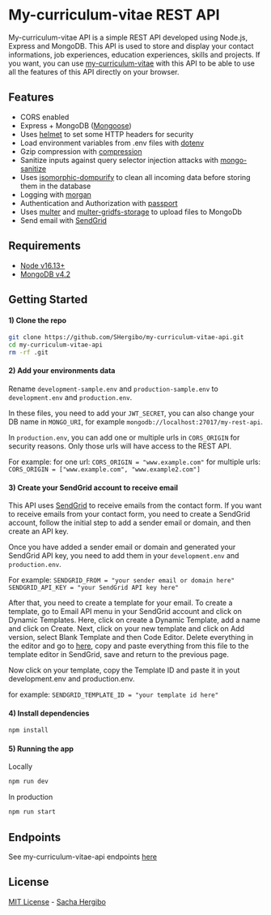 # My-curriculum-vitae REST API

My-curriculum-vitae API is a simple REST API developed using Node.js, Express and MongoDB. This API is used to store and display your contact informations, job experiences, education experiences, skills and projects. If you want, you can use [my-curriculum-vitae](https://github.com/SHergibo/my-curriculum-vitae.git) with this API to be able to use all the features of this API directly on your browser.

## Features

- CORS enabled
- Express + MongoDB ([Mongoose](http://mongoosejs.com/))
- Uses [helmet](https://github.com/helmetjs/helmet) to set some HTTP headers for security
- Load environment variables from .env files with [dotenv](https://github.com/rolodato/dotenv-safe)
- Gzip compression with [compression](https://github.com/expressjs/compression)
- Sanitize inputs against query selector injection attacks with [mongo-sanitize](https://github.com/vkarpov15/mongo-sanitize)
- Uses [isomorphic-dompurify](https://www.npmjs.com/package/isomorphic-dompurify) to clean all incoming data before storing them in the database
- Logging with [morgan](https://github.com/expressjs/morgan)
- Authentication and Authorization with [passport](http://passportjs.org)
- Uses [multer](https://www.npmjs.com/package/multer) and [multer-gridfs-storage](https://www.npmjs.com/package/multer-gridfs-storage) to upload files to MongoDb
- Send email with [SendGrid](https://sendgrid.com/)

## Requirements

- [Node v16.13+](https://nodejs.org/en/download/current/)
- [MongoDB v4.2](https://docs.mongodb.com/v4.2/installation/)

## Getting Started

#### 1) Clone the repo

```bash
git clone https://github.com/SHergibo/my-curriculum-vitae-api.git
cd my-curriculum-vitae-api
rm -rf .git
```

#### 2) Add your environments data

Rename `development-sample.env` and `production-sample.env` to `development.env` and `production.env`.

In these files, you need to add your `JWT_SECRET`, you can also change your DB name in `MONGO_URI`, for example `mongodb://localhost:27017/my-rest-api`.

In `production.env`, you can add one or multiple urls in `CORS_ORIGIN` for security reasons. Only those urls will have access to the REST API.

For example:
for one url: `CORS_ORIGIN = "www.example.com"`
for multiple urls: `CORS_ORIGIN = ["www.example.com", "www.example2.com"]`

#### 3) Create your SendGrid account to receive email

This API uses [SendGrid](https://sendgrid.com/) to receive emails from the contact form. If you want to receive emails from your contact form, you need to create a SendGrid account, follow the initial step to add a sender email or domain, and then create an API key.

Once you have added a sender email or domain and generated your SendGrid API key, you need to add them in your `development.env` and `production.env`.

For example:
`SENDGRID_FROM = "your sender email or domain here"`
`SENDGRID_API_KEY = "your SendGrid API key here"`

After that, you need to create a template for your email. To create a template, go to Email API menu in your SendGrid account and click on Dynamic Templates. Here, click on create a Dynamic Template, add a name and click on Create. Next, click on your new template and click on Add version, select Blank Template and then Code Editor. Delete everything in the editor and go to [here](https://github.com/SHergibo/my-curriculum-vitae-api/blob/master/api/views/layouts/email-sendgrid-template.hbs), copy and paste everything from this file to the template editor in SendGrid, save and return to the previous page.

Now click on your template, copy the Template ID and paste it in yout development.env and production.env.

for example:
`SENDGRID_TEMPLATE_ID = "your template id here"`

#### 4) Install dependencies

```bash
npm install
```

#### 5) Running the app

Locally

```bash
npm run dev
```

In production

```bash
npm run start
```

## Endpoints

See my-curriculum-vitae-api endpoints [here](https://github.com/SHergibo/my-curriculum-vitae-api/blob/master/readme-api-endpoints/api-endpoints.md)

## License

[MIT License](README.md) - [Sacha Hergibo](https://github.com/SHergibo)
